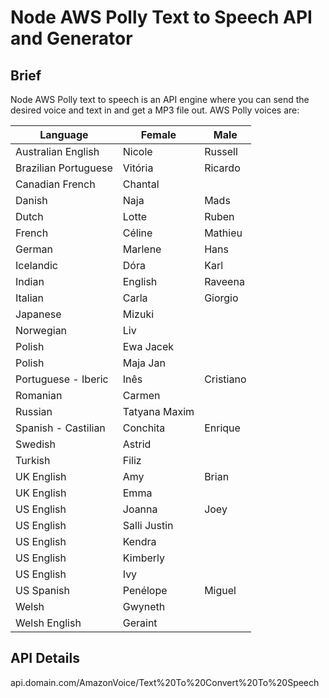 # Node AWS Polly Text to Speech API and Generator

## Brief
Node AWS Polly text to speech is an API engine where you can send the desired voice and text in and get a MP3 file out.
AWS Polly voices are:

| Language |	Female | Male |
| --- | --- | --- |
|Australian English |	Nicole |	Russell |
|Brazilian Portuguese |	Vitória	| Ricardo |
|Canadian French |	Chantal |	 
|Danish |	Naja |	Mads |
|Dutch | Lotte |	Ruben |
|French |Céline |Mathieu |
|German |Marlene | Hans |
|Icelandic |Dóra | Karl |
|Indian | English | Raveena	|
|Italian | Carla |Giorgio |
|Japanese	| Mizuki |
|Norwegian | Liv |
|Polish | Ewa	Jacek |
|Polish | Maja	Jan |
|Portuguese - Iberic | Inês | Cristiano |
|Romanian | Carmen |
|Russian | Tatyana	Maxim |
|Spanish - Castilian | Conchita | Enrique |
|Swedish | Astrid	|
|Turkish | Filiz |
|UK English |	Amy	| Brian |
|UK English | Emma |
|US English	| Joanna | Joey |
|US English | Salli	Justin |
|US English | Kendra |
|US English | Kimberly |
|US English | Ivy |
|US Spanish	| Penélope |	Miguel |
|Welsh | Gwyneth |
|Welsh English | Geraint |

## API Details
api.domain.com/AmazonVoice/Text%20To%20Convert%20To%20Speech
